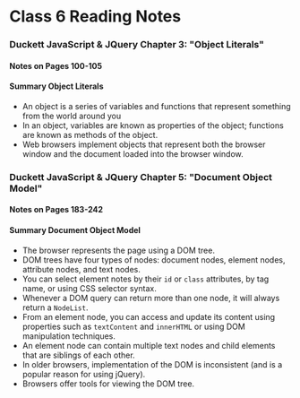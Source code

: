 # Class 6 Reading Notes

### Duckett JavaScript & JQuery Chapter 3: "Object Literals"

#### Notes on Pages 100-105


#### Summary Object Literals
- An object is a series of variables and functions that represent something from the world around you
- In an object, variables are known as properties of the object; functions are known as methods of the object.
- Web browsers implement objects that represent both the browser window and the document loaded into the browser window.

### Duckett JavaScript & JQuery Chapter 5: "Document Object Model"

#### Notes on Pages 183-242


#### Summary Document Object Model
- The browser represents the page using a DOM tree.
- DOM trees have four types of nodes: document nodes, element nodes, attribute nodes, and text nodes.
- You can select element notes by their `id` or `class` attributes, by tag name, or using CSS selector syntax.
- Whenever a DOM query can return more than one node, it will always return a `NodeList`.
- From an element node, you can access and update its content using properties such as `textContent` and `innerHTML` or using DOM manipulation techniques.
- An element node can contain multiple text nodes and child elements that are siblings of each other.
- In older browsers, implementation of the DOM is inconsistent (and is a popular reason for using jQuery).
- Browsers offer tools for viewing the DOM tree.
